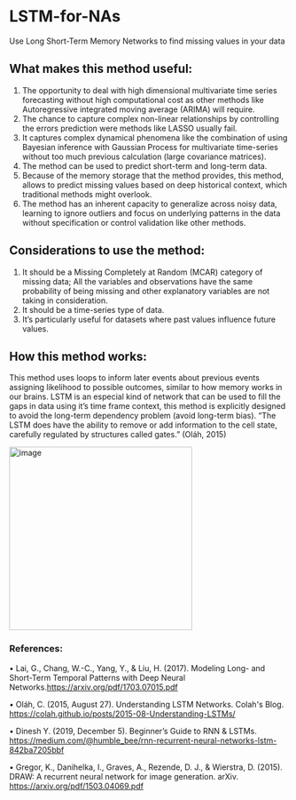 # LSTM-for-NAs
Use Long Short-Term Memory Networks to find missing values in your data

## What makes this method useful:

1.	The opportunity to deal with high dimensional multivariate time series forecasting without high computational cost as other methods like Autoregressive integrated moving average (ARIMA) will require. 
2.	The chance to capture complex non-linear relationships by controlling the errors prediction were methods like LASSO usually fail. 
3.	It captures complex dynamical phenomena like the combination of using Bayesian inference with Gaussian Process for multivariate time-series without too much previous calculation (large covariance matrices). 
4.	The method can be used to predict short-term and long-term data.
5.	Because of the memory storage that the method provides, this method, allows to predict missing values based on deep historical context, which traditional methods might overlook. 
6.	The method has an inherent capacity to generalize across noisy data, learning to ignore outliers and focus on underlying patterns in the data without specification or control validation like other methods.
   
## Considerations to use the method:

1.	It should be a Missing Completely at Random (MCAR) category of missing data; All the variables and observations have the same probability of being missing and other explanatory variables are not taking in consideration.
2.	It should be a time-series type of data.
3.	It’s particularly useful for datasets where past values influence future values.

## How this method works:

This method uses loops to inform later events about previous events assigning likelihood to possible outcomes, similar to how memory works in our brains. LSTM is an especial kind of network that can be used to fill the gaps in data using it’s time frame context, this method is explicitly designed to avoid the long-term dependency problem (avoid long-term bias). “The LSTM does have the ability to remove or add information to the cell state, carefully regulated by structures called gates.” (Oláh, 2015)

<img width="330" alt="image" src="https://github.com/Mhernandel/LSTM-for-NAs/assets/71413078/5991a687-44eb-4587-ada1-aba87581ce7a">

### References:
•  Lai, G., Chang, W.-C., Yang, Y., & Liu, H. (2017). Modeling Long- and Short-Term Temporal Patterns with Deep Neural Networks.https://arxiv.org/pdf/1703.07015.pdf

•	Oláh, C. (2015, August 27). Understanding LSTM Networks. Colah's Blog. https://colah.github.io/posts/2015-08-Understanding-LSTMs/

•	Dinesh Y. (2019, December 5). Beginner’s Guide to RNN & LSTMs. https://medium.com/@humble_bee/rnn-recurrent-neural-networks-lstm-842ba7205bbf

•	Gregor, K., Danihelka, I., Graves, A., Rezende, D. J., & Wierstra, D. (2015). DRAW: A recurrent neural network for image generation. arXiv. https://arxiv.org/pdf/1503.04069.pdf







